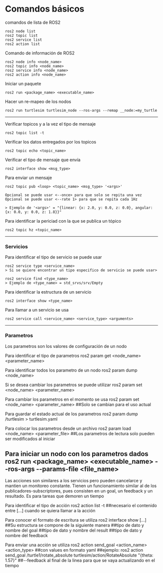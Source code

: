 # Comandos básicos

comandos de lista de ROS2

```
ros2 node list
ros2 topic list
ros2 service list
ros2 action list
```

Comando de información de ROS2
```
ros2 node info <node_name>
ros2 topic info <node_name>
ros2 service info <node_name>
ros2 action info <node_name>
```

Iniciar un paquete
```
ros2 run <package_name> <executable_name>
```

Hacer un re-mapeo de los nodos 
```
ros2 run turtlesim turtlesim_node --ros-args --remap __node:=my_turtle
```

---

Verificar topicos y a la vez el tipo de mensaje
```
ros2 topic list -t
```

Verificar los datos entregados por los topicos
```
ros2 topic echo <topic_name>
```

Verificar el tipo de mensaje que envía 
```
ros2 interface show <msg_type>
```

Para enviar un mensaje 
```
ros2 topic pub <loop> <topic_name> <msg_type> '<args>'

Opcional se puede usar <--once> para que solo se repita una vez
Opcional se puede usar <--rate 1> para que se repita cada 1Hz

> Ejemplo de '<args>' = "{linear: {x: 2.0, y: 0.0, z: 0.0}, angular: {x: 0.0, y: 0.0, z: 1.8}}"
```

Para identificar la periciad con la que se publica un tópico

```
ros2 topic hz <topic_name>
```
---
### Servicios

Para identificar el tipo de servicio se puede usar
```
ros2 service type <service_name>
> Si se quiere encontrar un tipo especifico de servicio se puede usar>

ros2 service find <type_name>	
> Ejemplo de <type_name> = std_srvs/srv/Empty
```

Para identificar la estructura de un servicio

```
ros2 interface show <type_name>
```

Para llamar a un servicio se usa
```
ros2 service call <service_name> <service_type> <arguments>
```

---
### Parametros

Los parametros son los valores de configuración de un nodo  

Para identificar el tipo de parametros
ros2 param get <node_name> <parameter_name>

Para identificar todos los parametro de un nodo
ros2 param dump <node_name>	

Si se desea cambiar los parametros se puede utilizar
ros2 param set <node_name> <parameter_name> <value>

Para cambiar los parametros en el momento se usa
ros2 param set <node_name> <parameter_name> <value>
##Solo se cambian para el uso actual

Para guardar el estado actual de los parametros
ros2 param dump /turtlesim > turtlesim.yaml

Para colocar los parametros desde un archivo
ros2 param load <node_name> <parameter_file>
##Los parametros de lectura solo pueden ser modificados al iniciar

Para iniciar un nodo con los parametros dados
ros2 run <package_name> <executable_name> --ros-args --params-file <file_name>
-------------------------------------------------------------------------------
Las acciones son similares a los servicios pero pueden cancelarce y mantien un monitoreo constante. Tienen un funcionamiento similar al de los publicadores-subscriptores, pues consisten en un goal, un feedback y un resultado. Es para tareas que demoren un tiempo


Para identificar el tipo de acción 
ros2 action list -t
##necesario el contenido entre [...] cuando se quiera llamar a la acción

Para conocer el formato de escritura se utiliza
ros2 interface show [...]
##Su estructura se compone de la siguiente manera
##tipo de dato y nombre del goal
##tipo de dato y nombre del result
##tipo de dato y nombre del feedback

Para enviar una acción se utiliza
ros2 action send_goal <action_name> <action_type> <values>
##con values en formato yaml
##ejemplo: ros2 action send_goal /turtle1/rotate_absolute turtlesim/action/RotateAbsolute "{theta: 1.57}"
##--feedback al final de la linea para que se vaya actualizando en el tiempo




